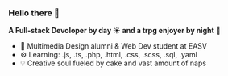 ### Hello there 👋

**A Full-stack Devoloper by day :sunny: and a trpg enjoyer by night :crescent_moon:**

- :notebook: Multimedia Design alumni & Web Dev student at EASV
- :gear: Learning: .js, .ts, .php, .html, .css, .scss, .sql, .yaml
- :bulb: Creative soul fueled by cake and vast amount of naps
<!--
**RatinhaProfessional/RatinhaProfessional** is a ✨ _special_ ✨ repository because its `README.md` (this file) appears on your GitHub profile.

Here are some ideas to get you started:

- 🔭 I’m currently working on ...
- 🌱 I’m currently learning ...
- 👯 I’m looking to collaborate on ...
- 🤔 I’m looking for help with ...
- 💬 Ask me about ...
- 📫 How to reach me: ...
- 😄 Pronouns: ...
- ⚡ Fun fact: ...
-->
